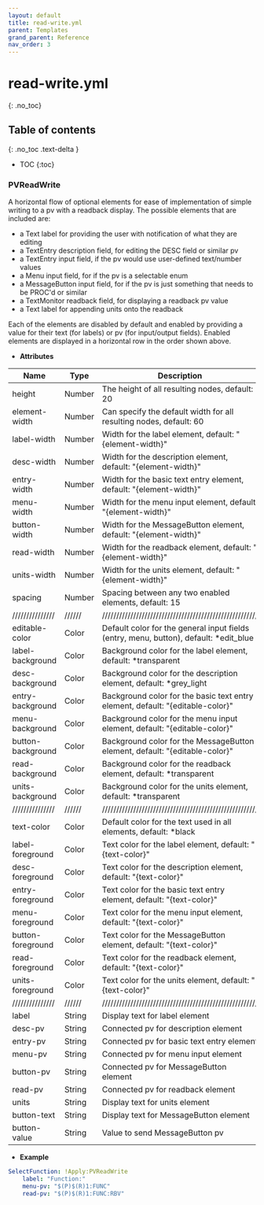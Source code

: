 ```yaml
---
layout: default
title: read-write.yml
parent: Templates
grand_parent: Reference
nav_order: 3
---
```


# read-write.yml
{: .no_toc}

## Table of contents
{: .no_toc .text-delta }

- TOC
{:toc}


### PVReadWrite

A horizontal flow of optional elements for ease of implementation of simple writing to a pv with a readback display.
The possible elements that are included are:

* a Text label for providing the user with notification of what they are editing  
* a TextEntry description field, for editing the DESC field or similar pv  
* a TextEntry input field, if the pv would use user-defined text/number values  
* a Menu input field, for if the pv is a selectable enum  
* a MessageButton input field, for if the pv is just something that needs to be PROC'd or similar
* a TextMonitor readback field, for displaying a readback pv value
* a Text label for appending units onto the readback

Each of the elements are disabled by default and enabled by providing a value for their text (for labels) or pv (for input/output fields).
Enabled elements are displayed in a horizontal row in the order shown above.

* **Attributes**

|     Name        |  Type  | Description|
|-----------------|--------|------------|
| height          | Number | The height of all resulting nodes, default: 20 |
| element-width   | Number | Can specify the default width for all resulting nodes, default: 60 |
| label-width     | Number | Width for the label element, default: "{element-width}" |
| desc-width      | Number | Width for the description element, default: "{element-width}" |
| entry-width     | Number | Width for the basic text entry element, default: "{element-width}" |
| menu-width      | Number | Width for the menu input element, default: "{element-width}" |
| button-width    | Number | Width for the MessageButton element, default: "{element-width}" |
| read-width      | Number | Width for the readback element, default: "{element-width}" |
| units-width     | Number | Width for the units element, default: "{element-width}" |
| spacing         | Number | Spacing between any two enabled elements, default: 15   |
| /////////////// | ////// | /////////////////////////////////////////////////////// |
| editable-color  | Color  | Default color for the general input fields (entry, menu, button), default: *edit_blue |
| label-background| Color  | Background color for the label element, default: *transparent |
| desc-background | Color  | Background color for the description element, default: *grey_light |
| entry-background| Color  | Background color for the basic text entry element, default: "{editable-color}" |
| menu-background | Color  | Background color for the menu input element, default: "{editable-color}" |
| button-background|Color  | Background color for the MessageButton element, default: "{editable-color}" |
| read-background | Color  | Background color for the readback element, default: *transparent |
| units-background| Color  | Background color for the units element, default: *transparent |
| /////////////// | ////// | /////////////////////////////////////////////////////// |
| text-color      | Color  | Default color for the text used in all elements, default: *black |
| label-foreground| Color  | Text color for the label element, default: "{text-color}" |
| desc-foreground | Color  | Text color for the description element, default: "{text-color}" |
| entry-foreground| Color  | Text color for the basic text entry element, default: "{text-color}" |
| menu-foreground | Color  | Text color for the menu input element, default: "{text-color}" |
| button-foreground|Color  | Text color for the MessageButton element, default: "{text-color}" |
| read-foreground | Color  | Text color for the readback element, default: "{text-color}" |
| units-foreground| Color  | Text color for the units element, default: "{text-color}" |
| /////////////// | ////// | /////////////////////////////////////////////////////// |
| label           | String | Display text for label element |
| desc-pv         | String | Connected pv for description element | 
| entry-pv        | String | Connected pv for basic text entry element | 
| menu-pv         | String | Connected pv for menu input element | 
| button-pv       | String | Connected pv for MessageButton element | 
| read-pv         | String | Connected pv for readback element |
| units           | String | Display text for units element | 
| button-text     | String | Display text for MessageButton element | 
| button-value    | String | Value to send MessageButton pv |


* **Example**

```yaml
SelectFunction: !Apply:PVReadWrite
    label: "Function:"
    menu-pv: "$(P)$(R)1:FUNC"
    read-pv: "$(P)$(R)1:FUNC:RBV"
```
